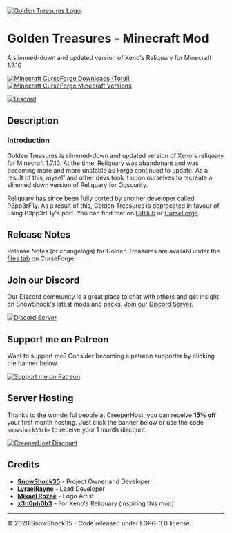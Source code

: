 [![Golden Treasures Logo](https://cdn.snowshock35.com/mods/golden-treasures/logo_400.png)](https://curseforge.com/minecraft/mc-mods/golden-treasures)

# Golden Treasures - Minecraft Mod

A slimmed-down and updated version of Xeno's Reliquary for Minecraft 1.7.10

[![Minecraft CurseForge Downloads (Total)](https://cf.way2muchnoise.eu/full_239372_downloads.svg?badge_style=for_the_badge)](https://curseforge.com/minecraft/mc-mods/golden-treasures)
[![Minecraft CurseForge Minecraft Versions](https://cf.way2muchnoise.eu/versions/239372.svg?badge_style=for_the_badge)](https://curseforge.com/minecraft/mc-mods/golden-treasures)

[![Discord](https://img.shields.io/discord/284709326189494282?color=7289da&label=Discord&style=for-the-badge)](https://discord.gg/H4FUqrj)

## Description

### Introduction

Golden Treasures is slimmed-down and updated version of Xeno's reliquary for Minecraft 1.7.10. At the time, Reliquary was abandonant and was becoming more and more unstable as Forge continued to update. As a result of this, myself and other devs took it upon ourselves to recreate a slimmed down version of Reliquary for Obscurity.

Reliquary has since been fully ported by another developer called P3pp3rF1y. As a result of this, Golden Treasures is depracated in favour of using P3pp3rF1y's port. You can find that on [GitHub](https://github.com/P3pp3rF1y/Reliquary) or [CurseForge](https://curseforge.com/minecraft/mc-mods/reliquary-v1-3).

## Release Notes

Release Notes (or changelogs) for Golden Treasures are availabl under the [files tab](https://curseforge.com/minecraft/mc-mods/golden-treasures/files) on CurseForge.

## Join our Discord

Our Discord community is a great place to chat with others and get insight on SnowShock's latest mods and packs. [Join our Discord Server](https://discord.gg/H4FUqrj).

[![Discord Server](https://cdn.snowshock35.com/misc/discord-logo_wordmark_black_sm.png)](https://discord.gg/H4FUqrj)

## Support me on Patreon

Want to support me? Consider becoming a patreon supporter by clicking the banner below.

[![Support me on Patreon](https://cdn.snowshock35.com/misc/patreon_wordmark_black_sm.png)](https://patreon.com/snowshock35)

## Server Hosting

Thanks to the wonderful people at CreeperHost, you can receive **15% off** your first month hosting. Just click the banner below or use the code `snowshock35xbe` to receive your 1 month discount.

[![CreeperHost Discount](https://cdn.snowshock35.com/misc/ch_snowshock35xbe.png)](http://partners.creeper.host/r/snowshock35xbe)

## Credits

- **[SnowShock35](https://linktr.ee/snowshock35)** - Project Owner and Developer
- **[LyraelRayne](https://curseforge.com/members/lyrael_rayne/projects)** - Lead Developer
- **[Mikael Rozee](https://twitter.com/msrcodes)** - Logo Artist
- **[x3n0ph0b3](https://curseforge.com/members/_ForgeUser6954937/projects)** - For Xeno's Reliquary (inspiring this mod)

---

&copy; 2020 SnowShock35 - Code released under LGPG-3.0 license.
